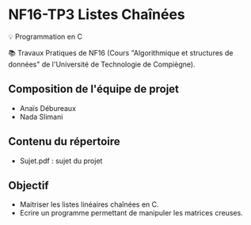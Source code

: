 # NF16-TP3 Listes Chaînées

💡 Programmation en C

📚 Travaux Pratiques de NF16 (Cours "Algorithmique et structures de données" de l'Université de Technologie de Compiègne). 

## Composition de l'équipe de projet

  * Anaïs Débureaux
  * Nada Slimani
  
## Contenu du répertoire
  
  * Sujet.pdf : sujet du projet

## Objectif 

*  Maitriser les listes linéaires chaînées en C.
*  Ecrire un programme permettant de manipuler les matrices creuses.
